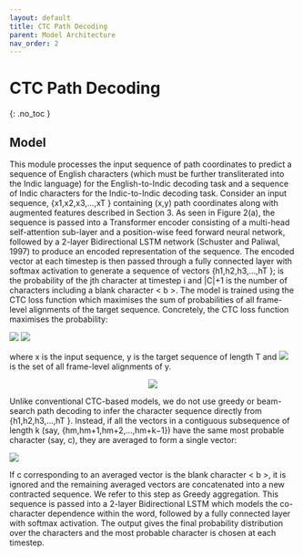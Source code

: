 ```yaml
---
layout: default
title: CTC Path Decoding
parent: Model Architecture
nav_order: 2
---
```


# CTC Path Decoding
{: .no_toc }

## Model

This module processes the input sequence of path coordinates to predict a sequence of English characters (which must be further transliterated into the Indic language) for the English-to-Indic decoding task and a sequence of Indic characters for the Indic-to-Indic decoding task. Consider an input sequence, {x1,x2,x3,...,xT } containing (x,y) path coordinates along with augmented features described in Section 3. As seen in Figure 2(a), the sequence is passed into a Transformer encoder consisting of a multi-head self-attention sub-layer and a position-wise feed forward neural network, followed by a 2-layer Bidirectional LSTM network (Schuster and Paliwal, 1997) to produce an encoded representation of the sequence. The encoded vector at each timestep is then passed through a fully connected layer with softmax activation to generate a sequence of vectors {h1,h2,h3,...,hT }; is the probability of the jth character at timestep i and \|C\|+1 is the number of characters including a blank character < b >. The model is trained using the CTC loss function which maximises the sum of probabilities of all frame-level alignments of the target sequence. Concretely, the CTC loss function maximises the probability:

<img src="https://render.githubusercontent.com/render/math?math=p(\textbf{y}|\textbf{x}) = \sum_{\hat{\textbf{y}}\epsilon \mathcal{A}_{ctc}(\textbf{y})}^{}p(\hat{\textbf{y}}|\textbf{x})">

<img src="https://render.githubusercontent.com/render/math?math=p(\hat{\textbf{y}}|\textbf{x}) = \prod_{t=1}^{T}p(\hat{y}_t|{\textbf{x}})">

where x is the input sequence, y is the target sequence of length T and <img src="https://render.githubusercontent.com/render/math?math=$\mathcal{A}_{ctc}(\textbf{y})$"> is the set of all frame-level alignments of y.

<p align="center">
   <img src="../../../assets/images/CTC_structure.png">
</p>


Unlike conventional CTC-based models, we do not use greedy or beam-search path decoding to infer the character sequence directly from {h1,h2,h3,...,hT }. Instead, if all the vectors in a contiguous subsequence of length k (say, {hm,hm+1,hm+2,...,hm+k−1}) have the same most probable character (say, c), they are averaged to form a single vector:

<img src="https://render.githubusercontent.com/render/math?math=z_{m:m+k-1} = \frac{1}{k}\sum_{p=m}^{m+k-1}\{h_{p} | \arg \max_{j}h_{p,j} = c, c \neq \arg(<b>) \}
">

If c corresponding to an averaged vector is the blank character < b >, it is ignored and the remaining averaged vectors are concatenated into a new contracted sequence. We refer to this step as Greedy aggregation. This sequence is passed into a 2-layer Bidirectional LSTM which models the co-character dependence within the word, followed by a fully connected layer with softmax activation. The output gives the final probability distribution over the characters and the most probable character is chosen at each timestep.

